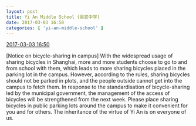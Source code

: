 ```yaml
---
layout: post
title: Yi An Middle School (易安中学)
date: 2017-03-03 16:50
categories: [ 'yi-an-middle-school' ]
---
```


<div class="weibo-info">
  <a href="http://weibo.com/6074218720/ExX5drZZO">2017-03-03 16:50</a>
</div>

[Notice on bicycle-sharing in campus] With the widespread usage of sharing bicycles in Shanghai, more and more students choose to go to and from school with them, which leads to more sharing bicycles placed in the parking lot in the campus. However, according to the rules, sharing bicycles should not be parked in plots, and the people outside cannot get into the campus to fetch them. In response to the standardisation of bicycle-sharing led by the municipal government, the management of the access of bicycles will be strengthened from the next week. Please place sharing bicycles in public parking lots around the campus to make it convenient for you and for others. The inheritance of the virtue of Yi An is on everyone of us.
